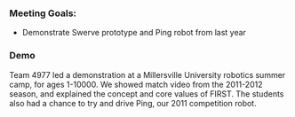 ### Meeting Goals:
* Demonstrate Swerve prototype and Ping robot from last year

### Demo
Team 4977 led a demonstration at a Millersville University robotics summer camp, for ages 1-10000. We showed match video from the 2011-2012 season, and explained the concept and core values of FIRST. The students also had a chance to try and drive Ping, our 2011 competition robot. 
